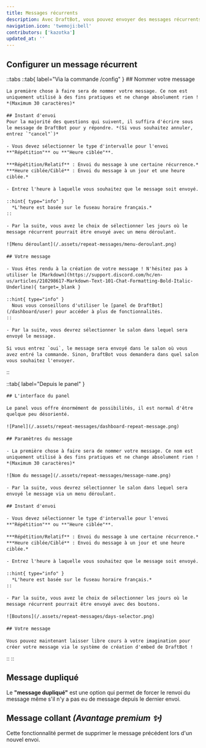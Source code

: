 ```yaml
---
title: Messages récurrents
description: Avec DraftBot, vous pouvez envoyer des messages récurrents avec quelques fonctionnalités intéressantes !
navigation.icon: 'twemoji:bell'
contributors: ['kazotka']
updated_at: ''
---
```


## Configurer un message récurrent

::tabs
  ::tab{ label="Via la commande /config" }
    ## Nommer votre message

    La première chose à faire sera de nommer votre message. Ce nom est uniquement utilisé à des fins pratiques et ne change absolument rien ! *(Maximum 30 caractères)*

    ## Instant d'envoi
    Pour la majorité des questions qui suivent, il suffira d'écrire sous le message de DraftBot pour y répondre. *(Si vous souhaitez annuler, entrez `"cancel"`)*

    - Vous devez sélectionner le type d'intervalle pour l'envoi **"Répétition"** ou **"Heure ciblée"**.

    ***Répétition/Relatif** : Envoi du message à une certaine récurrence.*
    ***Heure ciblée/Ciblé** : Envoi du message à un jour et une heure ciblée.*

    - Entrez l'heure à laquelle vous souhaitez que le message soit envoyé.

    ::hint{ type="info" }
      *L'heure est basée sur le fuseau horaire français.*
    ::

    - Par la suite, vous avez le choix de sélectionner les jours où le message récurrent pourrait être envoyé avec un menu déroulant.

    ![Menu déroulant](/.assets/repeat-messages/menu-deroulant.png)

    ## Votre message

    - Vous êtes rendu à la création de votre message ! N'hésitez pas à utiliser le [Markdown](https://support.discord.com/hc/en-us/articles/210298617-Markdown-Text-101-Chat-Formatting-Bold-Italic-Underline){ target=_blank }

    ::hint{ type="info" }
      Nous vous conseillons d'utiliser le [panel de DraftBot](/dashboard/user) pour accéder à plus de fonctionnalités.
    ::

    - Par la suite, vous devrez sélectionner le salon dans lequel sera envoyé le message.

    Si vous entrez `oui`, le message sera envoyé dans le salon où vous avez entré la commande. Sinon, DraftBot vous demandera dans quel salon vous souhaitez l'envoyer.
  ::

  ::tab{ label="Depuis le panel" }

    ## L'interface du panel

    Le panel vous offre énormément de possibilités, il est normal d'être quelque peu désorienté.

    ![Panel](/.assets/repeat-messages/dashboard-repeat-message.png)

    ## Paramètres du message

    - La première chose à faire sera de nommer votre message. Ce nom est uniquement utilisé à des fins pratiques et ne change absolument rien ! *(Maximum 30 caractères)*

    ![Nom du message](/.assets/repeat-messages/message-name.png)

    - Par la suite, vous devrez sélectionner le salon dans lequel sera envoyé le message via un menu déroulant.

    ## Instant d'envoi

    - Vous devez sélectionner le type d'intervalle pour l'envoi **"Répétition"** ou **"Heure ciblée"**.

    ***Répétition/Relatif** : Envoi du message à une certaine récurrence.*
    ***Heure ciblée/Ciblé** : Envoi du message à un jour et une heure ciblée.*

    - Entrez l'heure à laquelle vous souhaitez que le message soit envoyé.

    ::hint{ type="info" }
      *L'heure est basée sur le fuseau horaire français.*
    ::

    - Par la suite, vous avez le choix de sélectionner les jours où le message récurrent pourrait être envoyé avec des boutons.

    ![Boutons](/.assets/repeat-messages/days-selector.png)

    ## Votre message

    Vous pouvez maintenant laisser libre cours à votre imagination pour créer votre message via le système de création d'embed de DraftBot !
  ::
::

## Message dupliqué

Le **"message dupliqué"** est une option qui permet de forcer le renvoi du message même s'il n'y a pas eu de message depuis le dernier envoi.

## Message collant *(Avantage premium ✨)*

Cette fonctionnalité permet de supprimer le message précédent lors d'un nouvel envoi.
